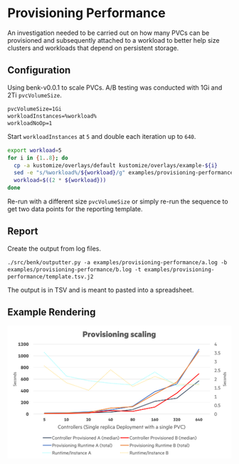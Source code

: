 # Provisioning Performance

An investigation needed to be carried out on how many PVCs can be provisioned and subsequently attached to a workload to better help size clusters and workloads that depend on persistent storage.

## Configuration

Using benk-v0.0.1 to scale PVCs. A/B testing was conducted with 1Gi and 2Ti `pvcVolumeSize`.

```text
pvcVolumeSize=1Gi
workloadInstances=%workload%
workloadNoOp=1
```

Start `workloadInstances` at `5` and double each iteration up to `640`.

```bash
export workload=5
for i in {1..8}; do
  cp -a kustomize/overlays/default kustomize/overlays/example-${i}
  sed -e "s/%workload%/${workload}/g" examples/provisioning-performance/config.env > kustomize/overlays/example-${i}/config.env
  workload=$((2 * ${workload}))
done
```

Re-run with a different size `pvcVolumeSize` or simply re-run the sequence to get two data points for the reporting template.

## Report

Create the output from log files.

```text
./src/benk/outputter.py -a examples/provisioning-performance/a.log -b examples/provisioning-performance/b.log -t examples/provisioning-performance/template.tsv.j2
```

The output is in TSV and is meant to pasted into a spreadsheet.

## Example Rendering

![](render.png)
